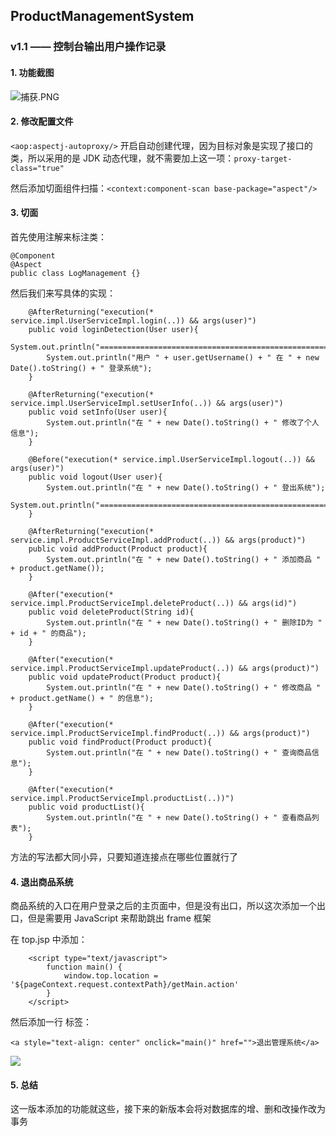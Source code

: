 ## ProductManagementSystem

### v1.1 —— 控制台输出用户操作记录

#### 1. 功能截图

![捕获.PNG](https://upload-images.jianshu.io/upload_images/3426615-ed476dc77d6a8bd5.PNG?imageMogr2/auto-orient/strip%7CimageView2/2/w/1240)

#### 2. 修改配置文件

`<aop:aspectj-autoproxy/>` 开启自动创建代理，因为目标对象是实现了接口的类，所以采用的是 JDK 动态代理，就不需要加上这一项：`proxy-target-class="true"`

然后添加切面组件扫描：`<context:component-scan base-package="aspect"/>`

#### 3. 切面

首先使用注解来标注类：

```
@Component
@Aspect
public class LogManagement {}
```

然后我们来写具体的实现：

```
    @AfterReturning("execution(* service.impl.UserServiceImpl.login(..)) && args(user)")
    public void loginDetection(User user){
        System.out.println("=============================================================");
        System.out.println("用户 " + user.getUsername() + " 在 " + new Date().toString() + " 登录系统");
    }

    @AfterReturning("execution(* service.impl.UserServiceImpl.setUserInfo(..)) && args(user)")
    public void setInfo(User user){
        System.out.println("在 " + new Date().toString() + " 修改了个人信息");
    }

    @Before("execution(* service.impl.UserServiceImpl.logout(..)) && args(user)")
    public void logout(User user){
        System.out.println("在 " + new Date().toString() + " 登出系统");
        System.out.println("=============================================================");
    }

    @AfterReturning("execution(* service.impl.ProductServiceImpl.addProduct(..)) && args(product)")
    public void addProduct(Product product){
        System.out.println("在 " + new Date().toString() + " 添加商品 " + product.getName());
    }

    @After("execution(* service.impl.ProductServiceImpl.deleteProduct(..)) && args(id)")
    public void deleteProduct(String id){
        System.out.println("在 " + new Date().toString() + " 删除ID为 " + id + " 的商品");
    }

    @After("execution(* service.impl.ProductServiceImpl.updateProduct(..)) && args(product)")
    public void updateProduct(Product product){
        System.out.println("在 " + new Date().toString() + " 修改商品 " + product.getName() + " 的信息");
    }

    @After("execution(* service.impl.ProductServiceImpl.findProduct(..)) && args(product)")
    public void findProduct(Product product){
        System.out.println("在 " + new Date().toString() + " 查询商品信息");
    }

    @After("execution(* service.impl.ProductServiceImpl.productList(..))")
    public void productList(){
        System.out.println("在 " + new Date().toString() + " 查看商品列表");
    }
```

方法的写法都大同小异，只要知道连接点在哪些位置就行了

#### 4. 退出商品系统

商品系统的入口在用户登录之后的主页面中，但是没有出口，所以这次添加一个出口，但是需要用 JavaScript 来帮助跳出 frame 框架

在 top.jsp 中添加：

```
    <script type="text/javascript">
        function main() {
            window.top.location = '${pageContext.request.contextPath}/getMain.action'
        }
    </script>
```

然后添加一行 <a> 标签：

```
<a style="text-align: center" onclick="main()" href="">退出管理系统</a>
```

![](https://upload-images.jianshu.io/upload_images/3426615-2c304a576064ebed.png?imageMogr2/auto-orient/strip%7CimageView2/2/w/1240)

#### 5. 总结

这一版本添加的功能就这些，接下来的新版本会将对数据库的增、删和改操作改为事务